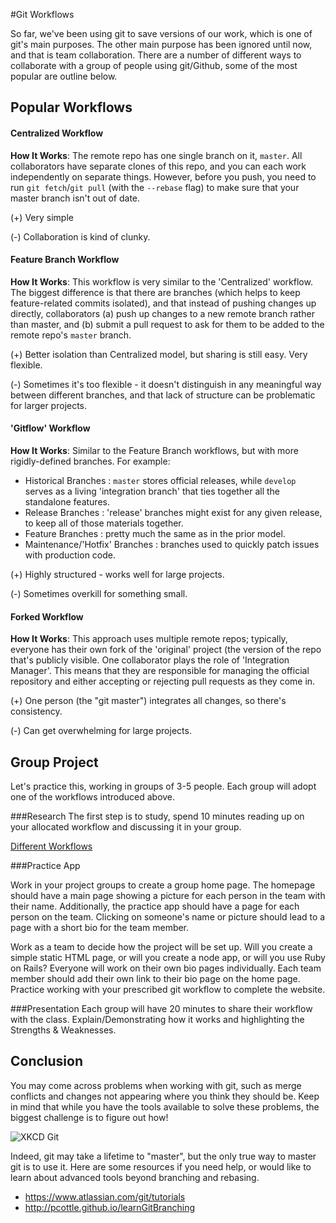 #Git Workflows

So far, we've been using git to save versions of our work, which is one of git's main purposes. The other main purpose has been ignored until now, and that is team collaboration. There are a number of different ways to collaborate with a group of people using git/Github, some of the most popular are outline below.

## Popular Workflows
#### Centralized Workflow
**How It Works**: The remote repo has one single branch on it, `master`. All collaborators have separate clones of this repo, and you can each work independently on separate things. However, before you push, you need to run `git fetch`/`git pull` (with the `--rebase` flag) to make sure that your master branch isn't out of date.

(+) Very simple

(-) Collaboration is kind of clunky.

#### Feature Branch Workflow

**How It Works**: This workflow is very similar to the 'Centralized' workflow. The biggest difference is that there are branches (which helps to keep feature-related commits isolated), and that instead of pushing changes up directly, collaborators (a) push up changes to a new remote branch rather than master, and (b) submit a pull request to ask for them to be added to the remote repo's `master` branch.

(+) Better isolation than Centralized model, but sharing is still easy. Very flexible.

(-) Sometimes it's too flexible - it doesn't distinguish in any meaningful way between different branches, and that lack of structure can be problematic for larger projects.

#### 'Gitflow' Workflow
**How It Works**: Similar to the Feature Branch workflows, but with more rigidly-defined branches. For example:
- Historical Branches : `master` stores official releases, while `develop` serves as a living 'integration branch' that ties together all the standalone features.
- Release Branches : 'release' branches might exist for any given release, to keep all of those materials together.
- Feature Branches : pretty much the same as in the prior model.
- Maintenance/'Hotfix' Branches : branches used to quickly patch issues with production code.

(+) Highly structured - works well for large projects.

(-) Sometimes overkill for something small.

#### Forked Workflow
**How It Works**: This approach uses multiple remote repos; typically, everyone has their own fork of the 'original' project (the version of the repo that's publicly visible. One collaborator plays the role of 'Integration Manager'. This means that they are responsible for managing the official repository and either accepting or rejecting pull requests as they come in.

(+) One person (the "git master") integrates all changes, so there's consistency.

(-) Can get overwhelming for large projects.

## Group Project
Let's practice this, working in groups of 3-5 people. Each group will adopt one of the workflows introduced above.

###Research
The first step is to study, spend 10 minutes reading up on your allocated workflow and discussing it in your group.

[Different Workflows](https://www.atlassian.com/git/tutorials/comparing-workflows)


###Practice App

Work in your project groups to create a group home page. The homepage should have a main page
showing a picture for each person in the team with their name. Additionally, the practice app
should have a page for each person on the team. Clicking on someone's name or picture should
lead to a page with a short bio for the team member.

Work as a team to decide how the project will be set up. Will you create a simple static HTML page,
or will you create a node app, or will you use Ruby on Rails? Everyone will work on their own
bio pages individually. Each team member should add their own link to their bio page on the home
page. Practice working with your prescribed git workflow to complete the website.

###Presentation
Each group will have 20 minutes to share their workflow with the class. Explain/Demonstrating how it works and highlighting the Strengths & Weaknesses.

## Conclusion

You may come across problems when working with git, such as merge conflicts and changes not appearing where you think they should be. Keep in mind that while you have the tools available to solve these problems, the biggest challenge is to figure out how!

![XKCD Git](http://imgs.xkcd.com/comics/git.png)

Indeed, git may take a lifetime to "master", but the only true way to master git is to use it. Here are some resources if you need help, or would like to learn about advanced tools beyond branching and rebasing.

* https://www.atlassian.com/git/tutorials
* http://pcottle.github.io/learnGitBranching
